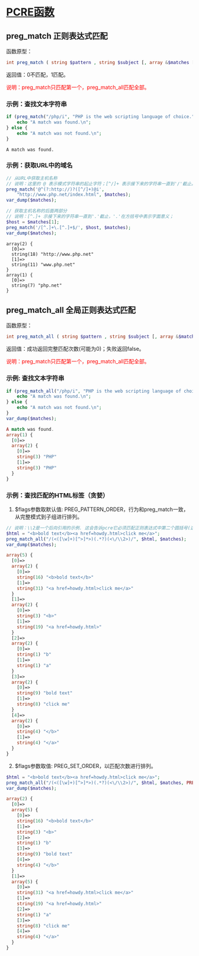 # [PCRE函数](https://github.com/mumingv/php/tree/master/func/pcre)

## preg_match 正则表达式匹配

函数原型：

```php
int preg_match ( string $pattern , string $subject [, array &$matches [, int $flags = 0 [, int $offset = 0 ]]] )
```

返回值：0不匹配，1匹配。

<font color="red">
说明：preg_match只匹配第一个，preg_match_all匹配全部。
</font>

### 示例：查找文本字符串

```php
if (preg_match("/php/i", "PHP is the web scripting language of choice.")) {
    echo "A match was found.\n";
} else {
    echo "A match was not found.\n";
}
```
```
A match was found.
```


### 示例：获取URL中的域名

```php
// 从URL中获取主机名称
// 说明：这里的 @ 表示模式字符串的起止字符；[^/]+ 表示接下来的字符串一直到'/'截止。
preg_match('@^(?:http://)?([^/]+)@i',
    "http://www.php.net/index.html", $matches);
var_dump($matches);

// 获取主机名称的后面两部分
// 说明：[^.]+ 示接下来的字符串一直到'.'截止，'.'在方括号中表示字面意义；
$host = $matches[1];
preg_match('/[^.]+\.[^.]+$/', $host, $matches);
var_dump($matches);
```
```
array(2) {
  [0]=>
  string(18) "http://www.php.net"
  [1]=>
  string(11) "www.php.net"
}
array(1) {
  [0]=>
  string(7) "php.net"
}
```


## preg_match_all 全局正则表达式匹配

函数原型：

```php
int preg_match_all ( string $pattern , string $subject [, array &$matches [, int $flags = PREG_PATTERN_ORDER [, int $offset = 0 ]]] )
```

返回值：成功返回完整匹配次数(可能为0)；失败返回false。

<font color="red">
说明：preg_match只匹配第一个，preg_match_all匹配全部。
</font>

### 示例: 查找文本字符串

```php
if (preg_match_all("/php/i", "PHP is the web scripting language of choice. PHP is the best language.", $matches)) {
    echo "A match was found.\n";
} else {
    echo "A match was not found.\n";
}
var_dump($matches);
```
```php
A match was found.
array(1) {
  [0]=>
  array(2) {
    [0]=>
    string(3) "PHP"
    [1]=>
    string(3) "PHP"
  }
}
```


### 示例：查找匹配的HTML标签（贪婪）

1. $flags参数取默认值: PREG_PATTERN_ORDER，行为和preg_match一致，从完整模式到子组进行排列。

```php
// 说明：\\2是一个后向引用的示例. 这会告诉pcre它必须匹配正则表达式中第二个圆括号(这里是([\w]+))，匹配到的结果. 这里使用两个反斜线是因为这里使用了双引号.
$html = "<b>bold text</b><a href=howdy.html>click me</a>";
preg_match_all("/(<([\w]+)[^>]*>)(.*?)(<\/\\2>)/", $html, $matches);
var_dump($matches);
```
```php
array(5) {
  [0]=>
  array(2) {
    [0]=>
    string(16) "<b>bold text</b>"
    [1]=>
    string(31) "<a href=howdy.html>click me</a>"
  }
  [1]=>
  array(2) {
    [0]=>
    string(3) "<b>"
    [1]=>
    string(19) "<a href=howdy.html>"
  }
  [2]=>
  array(2) {
    [0]=>
    string(1) "b"
    [1]=>
    string(1) "a"
  }
  [3]=>
  array(2) {
    [0]=>
    string(9) "bold text"
    [1]=>
    string(8) "click me"
  }
  [4]=>
  array(2) {
    [0]=>
    string(4) "</b>"
    [1]=>
    string(4) "</a>"
  }
}
```

2. $flags参数取值: PREG_SET_ORDER，以匹配次数进行排列。

```php
$html = "<b>bold text</b><a href=howdy.html>click me</a>";
preg_match_all("/(<([\w]+)[^>]*>)(.*?)(<\/\\2>)/", $html, $matches, PREG_SET_ORDER);
var_dump($matches);
```
```php
array(2) {
  [0]=>
  array(5) {
    [0]=>
    string(16) "<b>bold text</b>"
    [1]=>
    string(3) "<b>"
    [2]=>
    string(1) "b"
    [3]=>
    string(9) "bold text"
    [4]=>
    string(4) "</b>"
  }
  [1]=>
  array(5) {
    [0]=>
    string(31) "<a href=howdy.html>click me</a>"
    [1]=>
    string(19) "<a href=howdy.html>"
    [2]=>
    string(1) "a"
    [3]=>
    string(8) "click me"
    [4]=>
    string(4) "</a>"
  }
}
```


